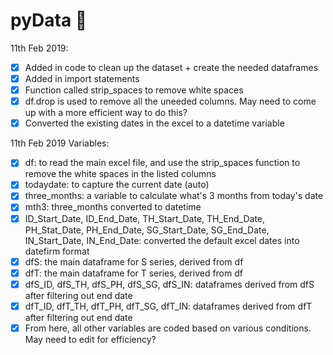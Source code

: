 # pyData :construction:

11th Feb 2019:
- [x] Added in code to clean up the dataset + create the needed dataframes
- [x] Added in import statements
- [x] Function called strip_spaces to remove white spaces
- [x] df.drop is used to remove all the uneeded columns. May need to come up with a more efficient way to do this?
- [x] Converted the existing dates in the excel to a datetime variable

11th Feb 2019 Variables:
- [x] df: to read the main excel file, and use the strip_spaces function to remove the white spaces in the listed columns
- [x] todaydate: to capture the current date (auto)
- [x] three_months: a variable to calculate what's 3 months from today's date
- [x] mth3: three_months converted to datetime
- [x] ID_Start_Date, ID_End_Date, TH_Start_Date, TH_End_Date, PH_Stat_Date, PH_End_Date, SG_Start_Date, SG_End_Date, IN_Start_Date, IN_End_Date: converted the default excel dates into datefirm format
- [x] dfS: the main dataframe for S series, derived from df
- [x] dfT: the main dataframe for T series, derived from df
- [x] dfS_ID, dfS_TH, dfS_PH, dfS_SG, dfS_IN: dataframes derived from dfS after filtering out end date
- [x] dfT_ID, dfT_TH, dfT_PH, dfT_SG, dfT_IN: dataframes derived from dfT after filtering out end date
- [x] From here, all other variables are coded based on various conditions. May need to edit for efficiency?
